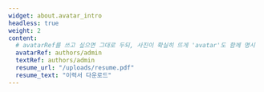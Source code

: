 ```yaml
---
widget: about.avatar_intro
headless: true
weight: 2
content:
  # avatarRef를 쓰고 싶으면 그대로 두되, 사진이 확실히 뜨게 'avatar'도 함께 명시
  avatarRef: authors/admin
  textRef: authors/admin
  resume_url: "/uploads/resume.pdf"    
  resume_text: "이력서 다운로드"     
---
```

